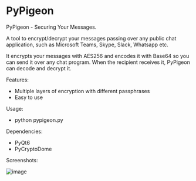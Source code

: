 # PyPigeon
PyPigeon - Securing Your Messages.

A tool to encrypt/decrypt your messages passing over any public chat application, such as Microsoft Teams, Skype, Slack, Whatsapp etc.

It encrypts your messages with AES256 and encodes it with Base64 so you can send it over any chat program. When the recipient receives it, PyPigeon can decode and decrypt it.

Features:
- Multiple layers of encryption with different passphrases
- Easy to use

Usage:
- python pypigeon.py

Dependencies:
- PyQt6
- PyCryptoDome

Screenshots:

![image](https://github.com/user-attachments/assets/0a159bdb-b26e-463a-ad13-2b0535900a9b)
